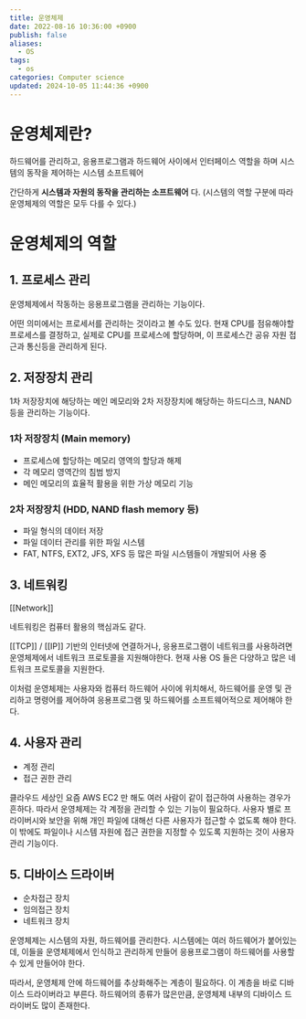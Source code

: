 ```yaml
---
title: 운영체제
date: 2022-08-16 10:36:00 +0900
publish: false
aliases:
  - OS
tags:
  - os
categories: Computer science
updated: 2024-10-05 11:44:36 +0900
---
```


# 운영체제란?

하드웨어를 관리하고, 응용프로그램과 하드웨어 사이에서 인터페이스 역할을 하며 시스템의 동작을 제어하는 시스템 소프트웨어

간단하게 **시스템과 자원의 동작을 관리하는 소프트웨어** 다. (시스템의 역할 구분에 따라 운영체제의 역할은 모두 다를 수 있다.)

# 운영체제의 역할

## 1. 프로세스 관리

운영체제에서 작동하는 응용프로그램을 관리하는 기능이다.

어떤 의미에서는 프로세서를 관리하는 것이라고 볼 수도 있다. 현재 CPU를 점유해야할 프로세스를 결정하고, 실제로 CPU를 프로세스에 할당하며, 이 프로세스간 공유 자원 접근과 통신등을 관리하게 된다.

## 2. 저장장치 관리

1차 저장장치에 해당하는 메인 메모리와 2차 저장장치에 해당하는 하드디스크, NAND 등을 관리하는 기능이다.

### 1차 저장장치 (Main memory)

- 프로세스에 할당하는 메모리 영역의 할당과 해제
- 각 메모리 영역간의 침범 방지
- 메인 메모리의 효율적 활용을 위한 가상 메모리 기능

### 2차 저장장치 (HDD, NAND flash memory 등)

- 파일 형식의 데이터 저장
- 파일 데이터 관리를 위한 파일 시스템
- FAT, NTFS, EXT2, JFS, XFS 등 많은 파일 시스템들이 개발되어 사용 중

## 3. 네트워킹

[[Network]]

네트워킹은 컴퓨터 활용의 핵심과도 같다.

[[TCP]] / [[IP]] 기반의 인터넷에 연결하거나, 응용프로그램이 네트워크를 사용하려면 운영체제에서 네트워크 프로토콜을 지원해야한다. 현재 사용 OS 들은 다양하고 많은 네트워크 프로토콜을 지원한다.

이처럼 운영체제는 사용자와 컴퓨터 하드웨어 사이에 위치해서, 하드웨어를 운영 및 관리하고 명령어를 제어하여 응용프로그램 및 하드웨어를 소프트웨어적으로 제어해야 한다.

## 4. 사용자 관리

- 계정 관리
- 접근 권한 관리

클라우드 세상인 요즘 AWS EC2 만 해도 여러 사람이 같이 접근하여 사용하는 경우가 흔하다. 따라서 운영체제는 각 계정을 관리할 수 있는 기능이 필요하다. 사용자 별로 프라이버시와 보안을 위해 개인 파일에 대해선 다른 사용자가 접근할 수 없도록 해야 한다. 이 밖에도 파일이나 시스템 자원에 접근 권한을 지정할 수 있도록 지원하는 것이 사용자 관리 기능이다.

## 5. 디바이스 드라이버

- 순차접근 장치
- 임의접근 장치
- 네트워크 장치

운영체제는 시스템의 자원, 하드웨어를 관리한다. 시스템에는 여러 하드웨어가 붙어있는데, 이들을 운영체제에서 인식하고 관리하게 만들어 응용프로그램이 하드웨어를 사용할 수 있게 만들어야 한다.

따라서, 운영체제 안에 하드웨어를 추상화해주는 계층이 필요하다. 이 계층을 바로 디바이스 드라이버라고 부른다. 하드웨어의 종류가 많은만큼, 운영체제 내부의 디바이스 드라이버도 많이 존재한다.